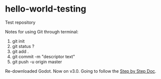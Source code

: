 # hello-world-testing
Test repository 

Notes for using Git through terminal:
1. git init
2. git status ?
3. git add .
4. git commit -m "descriptor text"
5. git push -u origin master

Re-downloaded Godot. Now on v3.0. Going to follow the [Step by Step Doc](http://docs.godotengine.org/en/3.0/getting_started/step_by_step/index.html). 
